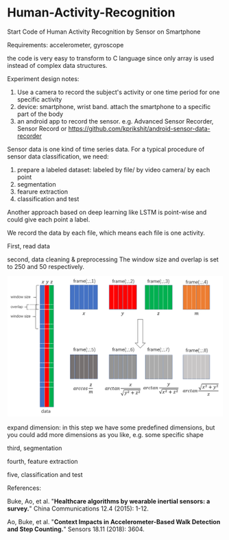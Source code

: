 # Human-Activity-Recognition
Start Code of Human Activity Recognition by Sensor on Smartphone

Requirements: accelerometer, gyroscope

the code is very easy to transform to C language since only array is used instead of complex data structures.

Experiment design notes:
1. Use a camera to record the subject's activity
    or one time period for one specific activity
2. device: smartphone, wrist band.
    attach the smartphone to a specific part of the body
3. an android app to record the sensor.
    e.g. Advanced Sensor Recorder, Sensor Record or https://github.com/kprikshit/android-sensor-data-recorder
    


Sensor data is one kind of time series data. For a typical procedure of sensor data classification, we need:
1. prepare a labeled dataset: labeled by file/ by video camera/ by each point
2. segmentation
3. fearure extraction
4. classification and test

Another approach based on deep learning like LSTM is point-wise and could give each point a label.

We record the data by each file, which means each file is one activity.

First, read data

second, data cleaning & preprocessing
The window size and overlap is set to 250 and 50 respectively.

![Alt text](har.png)

expand dimension:
in this step we have some predefined dimensions, but you could add more dimensions as you like, e.g. some specific shape
  
third, segmentation

fourth, feature extraction

five, classification and test


References:

Buke, Ao, et al. "**Healthcare algorithms by wearable inertial sensors: a survey.**" China Communications 12.4 (2015): 1-12.

Ao, Buke, et al. "**Context Impacts in Accelerometer-Based Walk Detection and Step Counting.**" Sensors 18.11 (2018): 3604.
